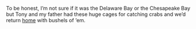To be honest, I’m not sure if it was the Delaware Bay or the Chesapeake Bay but Tony and my father had these huge cages for catching crabs and we’d return [home](https://ideas.joejenett.com/#above%20the%20sub%20shop) with bushels of ’em.